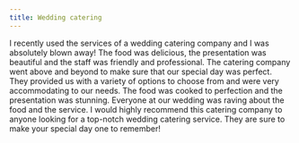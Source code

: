 ```yaml
---
title: Wedding catering
---
```


I recently used the services of a wedding catering company and I was absolutely blown away! The food was delicious, the presentation was beautiful and the staff was friendly and professional. The catering company went above and beyond to make sure that our special day was perfect. They provided us with a variety of options to choose from and were very accommodating to our needs. The food was cooked to perfection and the presentation was stunning. Everyone at our wedding was raving about the food and the service. I would highly recommend this catering company to anyone looking for a top-notch wedding catering service. They are sure to make your special day one to remember!